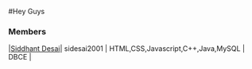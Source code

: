 #Hey Guys

### Members
|[Siddhant Desai](/teams/members/Siddhant.md)| sidesai2001 | HTML,CSS,Javascript,C++,Java,MySQL | DBCE |
